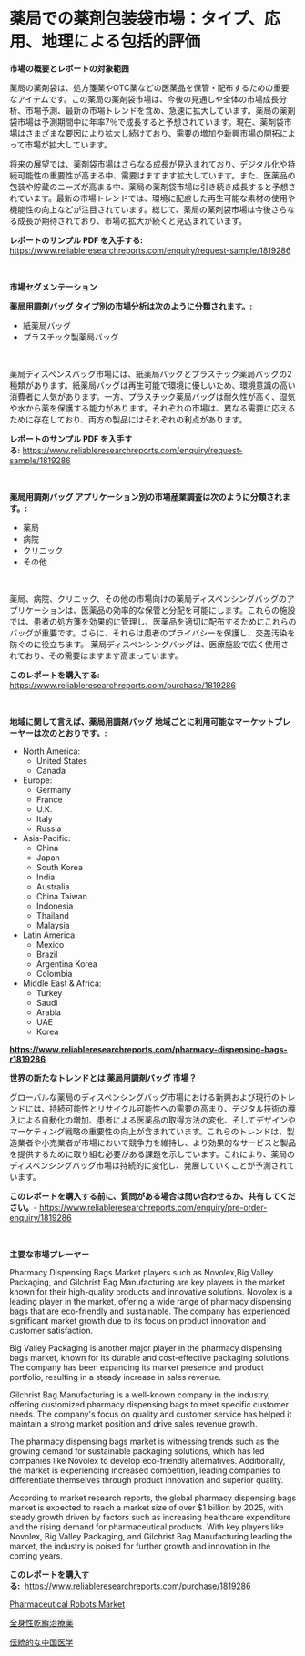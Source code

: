 <p><h1>薬局での薬剤包装袋市場：タイプ、応用、地理による包括的評価</h1></p><p><strong>市場の概要とレポートの対象範囲</strong></p>
<p><p>薬局の薬剤袋は、処方箋薬やOTC薬などの医薬品を保管・配布するための重要なアイテムです。この薬局の薬剤袋市場は、今後の見通しや全体の市場成長分析、市場予測、最新の市場トレンドを含め、急速に拡大しています。薬局の薬剤袋市場は予測期間中に年率7％で成長すると予想されています。現在、薬剤袋市場はさまざまな要因により拡大し続けており、需要の増加や新興市場の開拓によって市場が拡大しています。</p><p>将来の展望では、薬剤袋市場はさらなる成長が見込まれており、デジタル化や持続可能性の重要性が高まる中、需要はますます拡大しています。また、医薬品の包装や貯蔵のニーズが高まる中、薬局の薬剤袋市場は引き続き成長すると予想されています。最新の市場トレンドでは、環境に配慮した再生可能な素材の使用や機能性の向上などが注目されています。総じて、薬局の薬剤袋市場は今後さらなる成長が期待されており、市場の拡大が続くと見込まれています。</p></p>
<p><strong>レポートのサンプル PDF を入手する:</strong> <a href="https://www.reliableresearchreports.com/enquiry/request-sample/1819286">https://www.reliableresearchreports.com/enquiry/request-sample/1819286</a></p>
<p>&nbsp;</p>
<p><strong>市場セグメンテーション</strong></p>
<p><strong>薬局用調剤バッグ タイプ別の市場分析は次のように分類されます。:</strong></p>
<p><ul><li>紙薬局バッグ</li><li>プラスチック製薬局バッグ</li></ul></p>
<p>&nbsp;</p>
<p><p>薬局ディスペンスバッグ市場には、紙薬局バッグとプラスチック薬局バッグの2種類があります。紙薬局バッグは再生可能で環境に優しいため、環境意識の高い消費者に人気があります。一方、プラスチック薬局バッグは耐久性が高く、湿気や水から薬を保護する能力があります。それぞれの市場は、異なる需要に応えるために存在しており、両方の製品にはそれぞれの利点があります。</p></p>
<p><strong>レポートのサンプル PDF を入手する:</strong>&nbsp;<a href="https://www.reliableresearchreports.com/enquiry/request-sample/1819286">https://www.reliableresearchreports.com/enquiry/request-sample/1819286</a></p>
<p>&nbsp;</p>
<p><strong> 薬局用調剤バッグ アプリケーション別の市場産業調査は次のように分類されます。:</strong></p>
<p><ul><li>薬局</li><li>病院</li><li>クリニック</li><li>その他</li></ul></p>
<p>&nbsp;</p>
<p><p>薬局、病院、クリニック、その他の市場向けの薬局ディスペンシングバッグのアプリケーションは、医薬品の効率的な保管と分配を可能にします。これらの施設では、患者の処方箋を効果的に管理し、医薬品を適切に配布するためにこれらのバッグが重要です。さらに、それらは患者のプライバシーを保護し、交差汚染を防ぐのに役立ちます。 薬局ディスペンシングバッグは、医療施設で広く使用されており、その需要はますます高まっています。</p></p>
<p><strong>このレポートを購入する:</strong>&nbsp; <a href="https://www.reliableresearchreports.com/purchase/1819286">https://www.reliableresearchreports.com/purchase/1819286</a></p>
<p>&nbsp;</p>
<p><strong>地域に関して言えば、薬局用調剤バッグ 地域ごとに利用可能なマーケットプレーヤーは次のとおりです。:</strong></p>
<p><ul>
    <li>
        North America:
        <ul>
            <li>United States</li>
            <li>Canada</li>
        </ul>
    </li>
    <li>
        Europe:
        <ul>
            <li>Germany</li>
            <li>France</li>
            <li>U.K.</li>
            <li>Italy</li>
            <li>Russia</li>
        </ul>
    </li>
    <li>
        Asia-Pacific:
        <ul>
            <li>China</li>
            <li>Japan</li>
            <li>South Korea</li>
            <li>India</li>
            <li>Australia</li>
            <li>China Taiwan</li>
            <li>Indonesia</li>
            <li>Thailand</li>
            <li>Malaysia</li>
        </ul>
    </li>
    <li>
        Latin America:
        <ul>
            <li>Mexico</li>
            <li>Brazil</li>
            <li>Argentina Korea</li>
            <li>Colombia</li>
        </ul>
    </li>
    <li>
        Middle East & Africa:
        <ul>
            <li>Turkey</li>
            <li>Saudi</li>
            <li>Arabia</li>
            <li>UAE</li>
            <li>Korea</li>
        </ul>
    </li>
    </ul></p>
<p><strong><a href="https://www.reliableresearchreports.com/pharmacy-dispensing-bags-r1819286">https://www.reliableresearchreports.com/pharmacy-dispensing-bags-r1819286</a></strong>&nbsp;</p>
<p><strong>世界の新たなトレンドとは 薬局用調剤バッグ 市場？</strong></p>
<p><p>グローバルな薬局のディスペンシングバッグ市場における新興および現行のトレンドには、持続可能性とリサイクル可能性への需要の高まり、デジタル技術の導入による自動化の増加、患者による医薬品の取得方法の変化、そしてデザインやマーケティング戦略の重要性の向上が含まれています。これらのトレンドは、製造業者や小売業者が市場において競争力を維持し、より効果的なサービスと製品を提供するために取り組む必要がある課題を示しています。これにより、薬局のディスペンシングバッグ市場は持続的に変化し、発展していくことが予測されています。</p></p>
<p><strong>このレポートを購入する前に、質問がある場合は問い合わせるか、共有してください。</strong>- <a href="https://www.reliableresearchreports.com/enquiry/pre-order-enquiry/1819286">https://www.reliableresearchreports.com/enquiry/pre-order-enquiry/1819286</a></p>
<p>&nbsp;</p>
<p><strong>主要な市場プレーヤー</strong></p>
<p><p>Pharmacy Dispensing Bags Market players such as Novolex,Big Valley Packaging, and Gilchrist Bag Manufacturing are key players in the market known for their high-quality products and innovative solutions. Novolex is a leading player in the market, offering a wide range of pharmacy dispensing bags that are eco-friendly and sustainable. The company has experienced significant market growth due to its focus on product innovation and customer satisfaction.</p><p>Big Valley Packaging is another major player in the pharmacy dispensing bags market, known for its durable and cost-effective packaging solutions. The company has been expanding its market presence and product portfolio, resulting in a steady increase in sales revenue.</p><p>Gilchrist Bag Manufacturing is a well-known company in the industry, offering customized pharmacy dispensing bags to meet specific customer needs. The company's focus on quality and customer service has helped it maintain a strong market position and drive sales revenue growth.</p><p>The pharmacy dispensing bags market is witnessing trends such as the growing demand for sustainable packaging solutions, which has led companies like Novolex to develop eco-friendly alternatives. Additionally, the market is experiencing increased competition, leading companies to differentiate themselves through product innovation and superior quality.</p><p>According to market research reports, the global pharmacy dispensing bags market is expected to reach a market size of over $1 billion by 2025, with steady growth driven by factors such as increasing healthcare expenditure and the rising demand for pharmaceutical products. With key players like Novolex, Big Valley Packaging, and Gilchrist Bag Manufacturing leading the market, the industry is poised for further growth and innovation in the coming years.</p></p>
<p><strong>このレポートを購入する:</strong>&nbsp;&nbsp;<a href="https://www.reliableresearchreports.com/purchase/1819286">https://www.reliableresearchreports.com/purchase/1819286</a></p>
<p><p><a href="https://github.com/AKSHATREPORTPRIME/Market-Research-Report-List-4/blob/main/pharmaceutical-robots-market.md">Pharmaceutical Robots Market</a></p><p><a href="https://medium.com/@wadeavis5656202/%E6%AC%A1%E3%81%AE%E6%96%87%E7%AB%A0%E3%82%92%E6%97%A5%E6%9C%AC%E8%AA%9E%E3%81%AB%E7%BF%BB%E8%A8%B3%E3%81%99%E3%82%8B%E3%81%A8-%E6%AC%A1%E3%81%AE%E3%82%88%E3%81%86%E3%81%AB%E3%81%AA%E3%82%8A%E3%81%BE%E3%81%99-%E5%85%A8%E8%BA%AB%E6%80%A7%E4%B9%BE%E7%99%AC%E6%B2%BB%E7%99%82%E8%96%AC%E5%B8%82%E5%A0%B4%E3%82%A4%E3%83%B3%E3%82%B5%E3%82%A4%E3%83%88-%E5%B8%82%E5%A0%B4%E5%8B%95%E5%90%91-%E6%88%90%E9%95%B7-2024%E5%B9%B4%E3%81%8B%E3%82%892031%E5%B9%B4%E3%81%BE%E3%81%A7%E3%81%AE%E4%BA%88%E6%B8%AC-44ff860f0fa4">全身性乾癬治療薬</a></p><p><a href="https://medium.com/@chelsealowe1964/%E5%BE%93%E6%9D%A5%E3%81%AE%E4%B8%AD%E5%9B%BD%E5%8C%BB%E5%AD%A6%E5%B8%82%E5%A0%B4%E8%A6%8F%E6%A8%A1-cagr-%E5%8B%95%E5%90%91-2024-2030-0aa957cd9171">伝統的な中国医学</a></p></p>